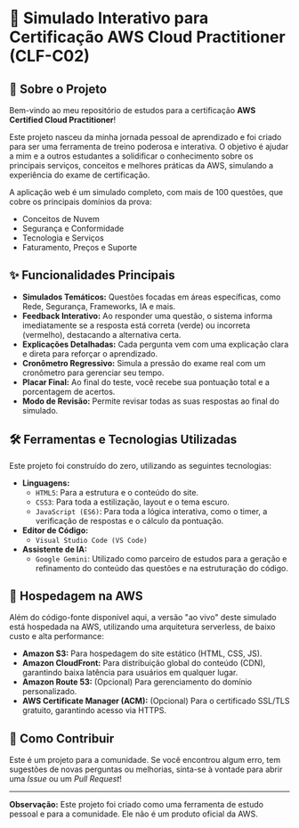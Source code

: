 # 🚀 Simulado Interativo para Certificação AWS Cloud Practitioner (CLF-C02)

## 🎯 Sobre o Projeto

Bem-vindo ao meu repositório de estudos para a certificação **AWS Certified Cloud Practitioner**!

Este projeto nasceu da minha jornada pessoal de aprendizado e foi criado para ser uma ferramenta de treino poderosa e interativa. O objetivo é ajudar a mim e a outros estudantes a solidificar o conhecimento sobre os principais serviços, conceitos e melhores práticas da AWS, simulando a experiência do exame de certificação.

A aplicação web é um simulado completo, com mais de 100 questões, que cobre os principais domínios da prova:
* Conceitos de Nuvem
* Segurança e Conformidade
* Tecnologia e Serviços
* Faturamento, Preços e Suporte

## ✨ Funcionalidades Principais

* **Simulados Temáticos:** Questões focadas em áreas específicas, como Rede, Segurança, Frameworks, IA e mais.
* **Feedback Interativo:** Ao responder uma questão, o sistema informa imediatamente se a resposta está correta (verde) ou incorreta (vermelho), destacando a alternativa certa.
* **Explicações Detalhadas:** Cada pergunta vem com uma explicação clara e direta para reforçar o aprendizado.
* **Cronômetro Regressivo:** Simula a pressão do exame real com um cronômetro para gerenciar seu tempo.
* **Placar Final:** Ao final do teste, você recebe sua pontuação total e a porcentagem de acertos.
* **Modo de Revisão:** Permite revisar todas as suas respostas ao final do simulado.

## 🛠️ Ferramentas e Tecnologias Utilizadas

Este projeto foi construído do zero, utilizando as seguintes tecnologias:

* **Linguagens:**
    * `HTML5`: Para a estrutura e o conteúdo do site.
    * `CSS3`: Para toda a estilização, layout e o tema escuro.
    * `JavaScript (ES6)`: Para toda a lógica interativa, como o timer, a verificação de respostas e o cálculo da pontuação.
* **Editor de Código:**
    * `Visual Studio Code (VS Code)`
* **Assistente de IA:**
    * `Google Gemini`: Utilizado como parceiro de estudos para a geração e refinamento do conteúdo das questões e na estruturação do código.

## 🚀 Hospedagem na AWS

Além do código-fonte disponível aqui, a versão "ao vivo" deste simulado está hospedada na AWS, utilizando uma arquitetura serverless, de baixo custo e alta performance:

* **Amazon S3:** Para hospedagem do site estático (HTML, CSS, JS).
* **Amazon CloudFront:** Para distribuição global do conteúdo (CDN), garantindo baixa latência para usuários em qualquer lugar.
* **Amazon Route 53:** (Opcional) Para gerenciamento do domínio personalizado.
* **AWS Certificate Manager (ACM):** (Opcional) Para o certificado SSL/TLS gratuito, garantindo acesso via HTTPS.

## 🌟 Como Contribuir

Este é um projeto para a comunidade. Se você encontrou algum erro, tem sugestões de novas perguntas ou melhorias, sinta-se à vontade para abrir uma *Issue* ou um *Pull Request*!

---
**Observação:** Este projeto foi criado como uma ferramenta de estudo pessoal e para a comunidade. Ele não é um produto oficial da AWS.
